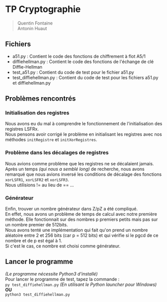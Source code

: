 # TP Cryptographie

> Quentin Fontaine  
> Antonin Huaut

## Fichiers

- a51.py : Contient le code des fonctions de chiffrement à flot A5/1
- diffiehellman.py : Contient le code des fonctions de l'échange de clé Diffie-Hellman
- test_a51.py : Contient du code de test pour le fichier a51.py
- test_diffiehellman.py : Contient du code de test pour les fichiers a51.py et diffiehellman.py

## Problèmes rencontrés

### Initialisation des registres

Nous avons eu du mal à comprendre le fonctionnement de l'initialisation des registres LSFRx.  
Nous pensons avoir corrigé le problème en initialisant les registres avec nos méthodes `initRegistre`
et `initXorRegistres`.

### Problème dans les décalages de registres

Nous avions comme problème que les registres ne se décalaient jamais.  
Après un temps *(qui nous a semblé long)* de recherche, nous avons remarqué que nous avions inversé les conditions de
décalage des fonctions `xorLSFR1`, `xorLSFR2` et `xorLSFR3`.  
Nous utilisions != au lieu de == ...

### Générateur
Enfin, trouver un nombre générateur dans Z/pZ a été compliqué.  
En effet, nous avons un problème de temps de calcul avec notre première méthode. 
Elle fonctionnait sur des nombres p premiers petits mais pas sur un nombre premier de 512bits.  
Nous avons tenté une implémentation qui fait qu'on prend un nombre aléatoire entre 2 et 256 bits (car p = 512 bits) 
et qui vérifie si le pgcd de ce nombre et de p est égal à 1.  
Si c'est le cas, ce nombre est choisi comme générateur.

## Lancer le programme
*(Le programme nécessite Python3 d'installé)*  
Pour lancer le programme de test, tapez la commande :  
`py test_diffiehellman.py` *(En utilisant le Python launcher pour Windows)*  
**OU**  
`python3 test_diffiehellman.py`